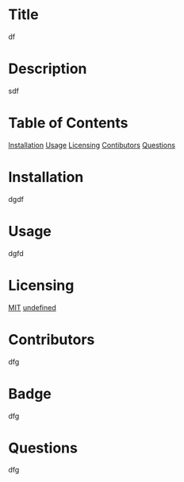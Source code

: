 # Title
df
# Description
sdf
# Table of Contents
[Installation](#installation)
[Usage](#usage)
[Licensing](#license)
[Contibutors](#contributors)
[Questions](#questions)
# Installation
dgdf
# Usage
dgfd
# Licensing
[MIT](#MIT)
[undefined](#GNU)
# Contributors
dfg
# Badge
dfg
# Questions
dfg